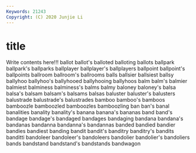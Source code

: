 ```yaml
---
Keywords: 21243
Copyright: (C) 2020 Junjie Li
---
```


# title

Write contents here!!!
ballot 
ballot's 
balloted 
balloting 
ballots 
ballpark 
ballpark's 
ballparks
ballplayer 
ballplayer's 
ballplayers 
ballpoint 
ballpoint's 
ballpoints 
ballroom 
ballroom's 
ballrooms 
balls
ballsier 
ballsiest 
ballsy 
ballyhoo 
ballyhoo's 
ballyhooed 
ballyhooing 
ballyhoos 
balm 
balm's
balmier 
balmiest 
balminess 
balminess's 
balms 
balmy 
baloney 
baloney's 
balsa 
balsa's
balsam 
balsam's 
balsams 
balsas 
baluster 
baluster's 
balusters 
balustrade 
balustrade's 
balustrades
bamboo 
bamboo's 
bamboos 
bamboozle 
bamboozled 
bamboozles 
bamboozling 
ban 
ban's 
banal
banalities 
banality 
banality's 
banana 
banana's 
bananas 
band 
band's 
bandage 
bandage's
bandaged 
bandages 
bandaging 
bandana 
bandana's 
bandanas 
bandanna 
bandanna's 
bandannas 
banded
bandied 
bandier 
bandies 
bandiest 
banding 
bandit 
bandit's 
banditry 
banditry's 
bandits
banditti 
bandoleer 
bandoleer's 
bandoleers 
bandolier 
bandolier's 
bandoliers 
bands 
bandstand 
bandstand's
bandstands 
bandwagon 
